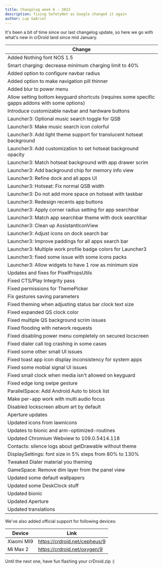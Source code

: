 ```yaml
---
title: Changelog week 6 - 2023
description: fixing SafetyNet as Google changed it again
author: Lup Gabriel
---
```


It's been a bit of time since our last changelog update, so here we go with what's new in crDroid land since mid January.

| Change |
| --- |
| Added Nothing font NOS 1.5 |
| Smart charging: decrease minimum charging limit to 40% |
| Added option to configure navbar radius |
| Added option to make navigation pill thinner |
| Added blur to power menu |
| Allow setting bottom keyguard shortcuts (requires some specific gapps addons with some options) |
| Introduce customizable navbar and hardware buttons |
| Launcher3: Optional music search toggle for QSB |
| Launcher3: Make music search icon colorful |
| Launcher3: Add light theme support for translucent hotseat background |
| Launcher3: Add customization to set hotseat background opacity |
| Launcher3: Match hotseat background with app drawer scrim |
| Launcher3: Add background chip for memory info view |
| Launcher3: Refine dock and all apps UI |
| Launcher3: Hotseat: Fix normal QSB width |
| Launcher3: Do not add more space on hotseat with taskbar |
| Launcher3: Redesign recents app buttons |
| Launcher3: Apply corner radius setting for app searchbar |
| Launcher3: Match app searchbar theme with dock searchbar |
| Launcher3: Clean up AssistantIconView |
| Launcher3: Adjust icons on dock search bar |
| Launcher3: Improve paddings for all apps search bar |
| Launcher3: Multiple work profile badge colors for Launcher3 |
| Launcher3: fixed some issue with some icons packs |
| Launcher3: Allow widgets to have 1 row as minimum size |
| Updates and fixes for PixelPropsUtils |
| Fixed CTS/Play Integrity pass |
| Fixed permissions for ThemePicker |
| Fix gestures saving parameters |
| Fixed theming when adjusting status bar clock text size |
| Fixed expanded QS clock color |
| Fixed multiple QS background scrim issues |
| Fixed flooding with network requests |
| Fixed disabling power menu completely on secured locscreen |
| Fixed dialer call log crashing in some cases |
| Fixed some other small UI issues |
| Fixed toast app icon display inconsistency for system apps |
| Fixed some mobial signal UI issues |
| Fixed small clock when media isn't allowed on keyguard |
| Fixed edge long swipe gesture  |
| ParallelSpace: Add Android Auto to block list |
| Make per-app work with multi audio focus |
| Disabled lockscreen album art by default |
| Aperture updates |
| Updated icons from lawnicons |
| Updates to bionic and arm-optimized-routines |
| Updated Chromium Webview to 109.0.5414.118 |
| Contacts: silence logs about getDrawable without theme |
| DisplaySettings: font size in 5% steps from 80% to 130% |
| Tweaked Dialer material you theming |
| GameSpace: Remove dim layer from the panel view |
| Updated some default wallpapers |
| Updated some DeskClock stuff |
| Updated bionic |
| Updated Aperture |
| Updated translations |

We've also added official support for following devices:  

| Device | Link |
| --- | --- |
| Xiaomi MI9 | <https://crdroid.net/cepheus/9> |
| Mi Max 2 | <https://crdroid.net/oxygen/9> |

Until the next one, have fun flashing your crDroid.zip :)
